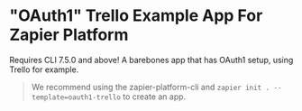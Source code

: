 # "OAuth1" Trello Example App For Zapier Platform

Requires CLI 7.5.0 and above! A barebones app that has OAuth1 setup, using Trello for example.

> We recommend using the zapier-platform-cli and `zapier init . --template=oauth1-trello` to create an app.
